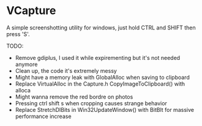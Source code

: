 # VCapture

A simple screenshotting utility for windows, just hold CTRL and SHIFT then press 'S'.





TODO:
- Remove gdiplus, I used it while expirementing but it's not needed anymore
- Clean up, the code it's extremely messy
- Might have a memory leak with GlobalAlloc when saving to clipboard
- Replace VirtualAlloc in the Capture.h CopyImageToClipboard() with alloca
- Might wanna remove the red bordre on photos
- Pressing ctrl shift s when cropping causes strange behavior
- Replace StretchDIBits in Win32UpdateWindow() with BitBlt for massive performance increase
